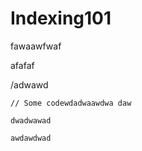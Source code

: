 # Indexing101

fawaawfwaf

afafaf

/adwawd



```
// Some codewdadwaawdwa daw

dwadwawad

awdawdwad
```
